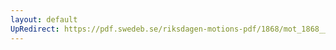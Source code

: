 ```yaml
---
layout: default
UpRedirect: https://pdf.swedeb.se/riksdagen-motions-pdf/1868/mot_1868__fk__00050/mot_1868__fk__00050_001.pdf
---
```


